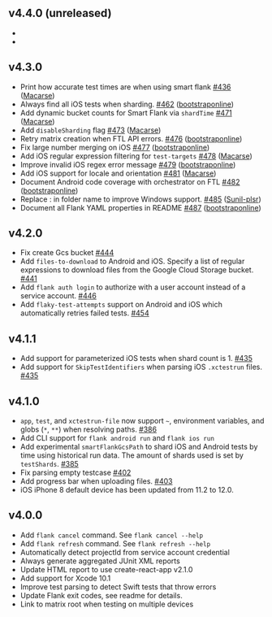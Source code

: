 ## v4.4.0 (unreleased)
- 
- 

## v4.3.0

- Print how accurate test times are when using smart flank [#436](https://github.com/TestArmada/flank/pull/436) ([Macarse](https://github.com/Macarse))
- Always find all iOS tests when sharding. [#462](https://github.com/TestArmada/flank/pull/462) ([bootstraponline](https://github.com/bootstraponline))
- Add dynamic bucket counts for Smart Flank via `shardTime` [#471](https://github.com/TestArmada/flank/pull/471) ([Macarse](https://github.com/Macarse))
- Add `disableSharding` flag [#473](https://github.com/TestArmada/flank/pull/473) ([Macarse](https://github.com/Macarse))
- Retry matrix creation when FTL API errors.  [#476](https://github.com/TestArmada/flank/pull/476) ([bootstraponline](https://github.com/bootstraponline))
- Fix large number merging on iOS [#477](https://github.com/TestArmada/flank/pull/477) ([bootstraponline](https://github.com/bootstraponline))
- Add iOS regular expression filtering for `test-targets` [#478](https://github.com/TestArmada/flank/pull/478) ([Macarse](https://github.com/Macarse))
- Improve invalid iOS regex error message [#479](https://github.com/TestArmada/flank/pull/479) ([bootstraponline](https://github.com/bootstraponline))
- Add iOS support for locale and orientation [#481](https://github.com/TestArmada/flank/pull/481) ([Macarse](https://github.com/Macarse))
- Document Android code coverage with orchestrator on FTL [#482](https://github.com/TestArmada/flank/pull/482) ([bootstraponline](https://github.com/bootstraponline))
- Replace : in folder name to improve Windows support. [#485](https://github.com/TestArmada/flank/pull/482) ([Sunil-plsr](https://github.com/Sunil-plsr))
- Document all Flank YAML properties in README  [#487](https://github.com/TestArmada/flank/pull/487) ([bootstraponline](https://github.com/bootstraponline))


## v4.2.0

- Fix create Gcs bucket [#444](https://github.com/TestArmada/flank/pull/444)
- Add `files-to-download` to Android and iOS. Specify a list of regular expressions to download files from the Google Cloud Storage bucket. [#441](https://github.com/TestArmada/flank/pull/441)
- Add `flank auth login` to authorize with a user account instead of a service account. [#446](https://github.com/TestArmada/flank/pull/436)
- Add `flaky-test-attempts` support on Android and iOS which automatically retries failed tests. [#454](https://github.com/TestArmada/flank/pull/454)

## v4.1.1

- Add support for parameterized iOS tests when shard count is 1. [#435](https://github.com/TestArmada/flank/pull/435)
- Add support for `SkipTestIdentifiers` when parsing iOS `.xctestrun` files. [#435](https://github.com/TestArmada/flank/pull/435)

## v4.1.0

- `app`, `test`, and `xctestrun-file` now support `~`, environment variables, and globs (`*`, `**`) when resolving paths. [#386](https://github.com/TestArmada/flank/pull/386)
- Add CLI support for `flank android run` and `flank ios run`
- Add experimental `smartFlankGcsPath` to shard iOS and Android tests by time using historical run data. The amount of shards used is set by `testShards`. [#385](https://github.com/TestArmada/flank/pull/385)
- Fix parsing empty testcase [#402](https://github.com/TestArmada/flank/pull/402)
- Add progress bar when uploading files. [#403](https://github.com/TestArmada/flank/pull/403)
- iOS iPhone 8 default device has been updated from 11.2 to 12.0.

## v4.0.0

- Add `flank cancel` command. See `flank cancel --help`
- Add `flank refresh` command. See `flank refresh --help`
- Automatically detect projectId from service account credential
- Always generate aggregated JUnit XML reports
- Update HTML report to use create-react-app v2.1.0
- Add support for Xcode 10.1
- Improve test parsing to detect Swift tests that throw errors
- Update Flank exit codes, see readme for details.
- Link to matrix root when testing on multiple devices
